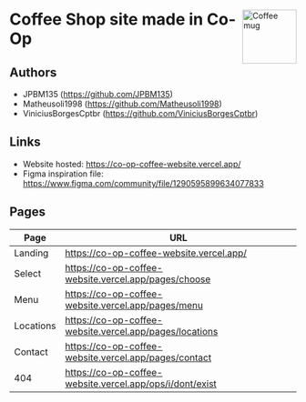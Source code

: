 <span>
  <img align="right" width="95" src="https://github.com/JPBM135/co-op-coffee-website/assets/67063134/7d8417cd-0e21-4d02-a3ba-088030ad9e48" alt="Coffee mug"></img>
  <h1 align="left">Coffee Shop site made in Co-Op</h1>
</span>

## Authors

- JPBM135 (https://github.com/JPBM135)
- Matheusoli1998 (https://github.com/Matheusoli1998)
- ViniciusBorgesCptbr (https://github.com/ViniciusBorgesCptbr)

## Links 

- Website hosted: https://co-op-coffee-website.vercel.app/
- Figma inspiration file: https://www.figma.com/community/file/1290595899634077833

## Pages

| Page      | URL                                                      |
|-----------|----------------------------------------------------------|
| Landing   | https://co-op-coffee-website.vercel.app/                 |
| Select    | https://co-op-coffee-website.vercel.app/pages/choose     |
| Menu      | https://co-op-coffee-website.vercel.app/pages/menu       |
| Locations | https://co-op-coffee-website.vercel.app/pages/locations  |
| Contact   | https://co-op-coffee-website.vercel.app/pages/contact    |
| 404       | https://co-op-coffee-website.vercel.app/ops/i/dont/exist |
